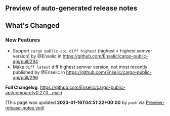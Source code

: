 ## Preview of auto-generated release notes
<!-- Release notes generated using configuration in .github/release.yml at main -->

## What's Changed
### New Features
* Support `cargo public-api diff highest` (highest = highest semver version) by @Enselic in https://github.com/Enselic/cargo-public-api/pull/294
* Make `diff latest` diff highest semver version, not most recently published by @Enselic in https://github.com/Enselic/cargo-public-api/pull/296


**Full Changelog**: https://github.com/Enselic/cargo-public-api/compare/v0.27.0...main


(This page was updated **2023-01-16T04:51:22+00:00** by `push` via [Preview-release-notes.yml](https://github.com/Enselic/cargo-public-api/actions/runs/3927299252))
